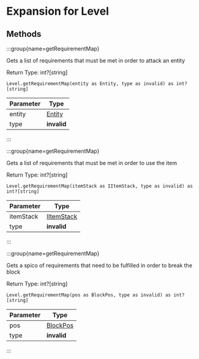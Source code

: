 # Expansion for Level

## Methods

:::group{name=getRequirementMap}

Gets a list of requirements that must be met in order to attack an entity

Return Type: int?[string]

```zenscript
Level.getRequirementMap(entity as Entity, type as invalid) as int?[string]
```

| Parameter |                 Type                 |
|-----------|--------------------------------------|
| entity    | [Entity](/vanilla/api/entity/Entity) |
| type      | **invalid**                          |


:::

:::group{name=getRequirementMap}

Gets a list of requirements that must be met in order to use the item

Return Type: int?[string]

```zenscript
Level.getRequirementMap(itemStack as IItemStack, type as invalid) as int?[string]
```

| Parameter |                    Type                    |
|-----------|--------------------------------------------|
| itemStack | [IItemStack](/vanilla/api/item/IItemStack) |
| type      | **invalid**                                |


:::

:::group{name=getRequirementMap}

Gets a spico of requirements that need to be fulfilled in order to break the block

Return Type: int?[string]

```zenscript
Level.getRequirementMap(pos as BlockPos, type as invalid) as int?[string]
```

| Parameter |                    Type                     |
|-----------|---------------------------------------------|
| pos       | [BlockPos](/vanilla/api/util/math/BlockPos) |
| type      | **invalid**                                 |


:::


